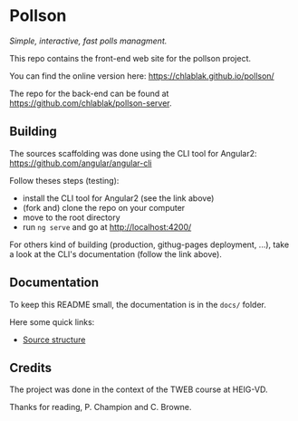 # Pollson
*Simple, interactive, fast polls managment.*

This repo contains the front-end web site for the pollson project.

You can find the online version here: https://chlablak.github.io/pollson/

The repo for the back-end can be found at https://github.com/chlablak/pollson-server.

## Building

The sources scaffolding was done using the CLI tool for Angular2: https://github.com/angular/angular-cli

Follow theses steps (testing):
- install the CLI tool for Angular2 (see the link above)
- (fork and) clone the repo on your computer
- move to the root directory
- run `ng serve` and go at [http://localhost:4200/](http://localhost:4200/)

For others kind of building (production, githug-pages deployment, ...), take a look at the CLI's documentation (follow the link above).

## Documentation

To keep this README small, the documentation is in the `docs/` folder.

Here some quick links:
- [Source structure](https://github.com/chlablak/pollson/blob/master/docs/source-structure.md)

## Credits

The project was done in the context of the TWEB course at HEIG-VD.

Thanks for reading, P. Champion and C. Browne.
